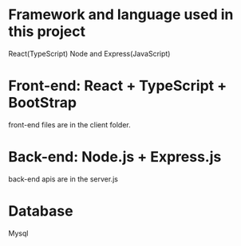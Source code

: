 # Framework and language used in this project
React(TypeScript) Node and Express(JavaScript)
# Front-end: React + TypeScript + BootStrap
front-end files are in the client folder.
# Back-end: Node.js + Express.js
back-end apis are in the server.js
# Database
Mysql
